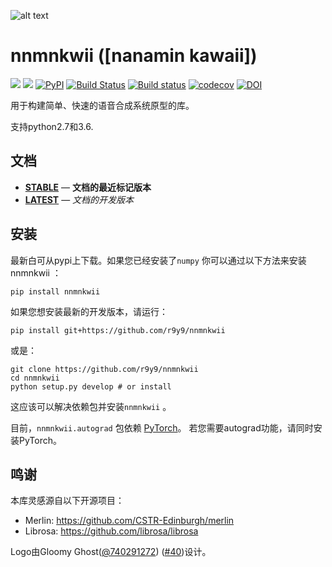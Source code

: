 ![alt text](assets/logo_wide.png)

# nnmnkwii ([nanamin kawaii])
[![][docs-stable-img]][docs-stable-url]
[![][docs-latest-img]][docs-latest-url]
[![PyPI](https://img.shields.io/pypi/v/nnmnkwii.svg)](https://pypi.python.org/pypi/nnmnkwii)
[![Build Status](https://travis-ci.org/r9y9/nnmnkwii.svg?branch=master)](https://travis-ci.org/r9y9/nnmnkwii)
[![Build status](https://ci.appveyor.com/api/projects/status/ch8cmtpw8ic1sd86?svg=true)](https://ci.appveyor.com/project/r9y9/nnmnkwii)
[![codecov](https://codecov.io/gh/r9y9/nnmnkwii/branch/master/graph/badge.svg)](https://codecov.io/gh/r9y9/nnmnkwii)
[![DOI](https://zenodo.org/badge/96328821.svg)](https://zenodo.org/badge/latestdoi/96328821)

用于构建简单、快速的语音合成系统原型的库。

支持python2.7和3.6.

## 文档

- [**STABLE**][docs-stable-url] &mdash; **文档的最近标记版本**
- [**LATEST**][docs-latest-url] &mdash; *文档的开发版本*

## 安装

最新白可从pypi上下载。如果您已经安装了``numpy`` 你可以通过以下方法来安装nnmnkwii ：

    pip install nnmnkwii

如果您想安装最新的开发版本，请运行：

    pip install git+https://github.com/r9y9/nnmnkwii

或是：

    git clone https://github.com/r9y9/nnmnkwii
    cd nnmnkwii
    python setup.py develop # or install

这应该可以解决依赖包并安装``nnmnkwii`` 。

目前，`nnmnkwii.autograd` 包依赖 [PyTorch](http://pytorch.org/)。
若您需要autograd功能，请同时安装PyTorch。

## 鸣谢

本库灵感源自以下开源项目：

- Merlin: https://github.com/CSTR-Edinburgh/merlin
- Librosa: https://github.com/librosa/librosa

[docs-latest-img]: https://img.shields.io/badge/docs-latest-blue.svg
[docs-latest-url]: https://r9y9.github.io/nnmnkwii/latest

[docs-stable-img]: https://img.shields.io/badge/docs-stable-blue.svg
[docs-stable-url]: https://r9y9.github.io/nnmnkwii/stable

Logo由Gloomy Ghost([@740291272](https://github.com/740291272)) ([#40](https://github.com/r9y9/nnmnkwii/issues/40))设计。

